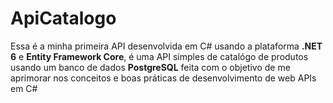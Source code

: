 # ApiCatalogo
Essa é a minha primeira API desenvolvida em C# usando a plataforma **.NET 6** e **Entity Framework Core**, é
uma API simples de catalógo de produtos usando um banco de dados **PostgreSQL** feita com o objetivo de me aprimorar
nos conceitos e boas práticas de desenvolvimento de web APIs em C#
